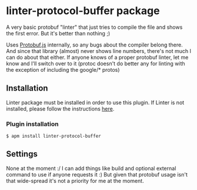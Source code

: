 # linter-protocol-buffer package

A very basic protobuf "linter" that just tries to compile the file and shows the first error.  But
it's better than nothing ;)

Uses [Protobuf.js](https://github.com/dcodeIO/ProtoBuf.js/) internally, so any bugs about the
compiler belong there.  And since that library (almost) never shows line numbers, there's not much I
can do about that either.  If anyone knows of a proper protobuf linter, let me know and I'll switch
over to it (protoc doesn't do better any for linting with the exception of including the google/*
protos)

## Installation
Linter package must be installed in order to use this plugin. If Linter is not installed, please
follow the instructions [here](https://github.com/AtomLinter/Linter).

### Plugin installation
```
$ apm install linter-protocol-buffer
```

## Settings

None at the moment :/  I can add things like build and optional external command to use if anyone
requests it :)  But given that protobuf usage isn't that wide-spread it's not a priority for me at
the moment.
